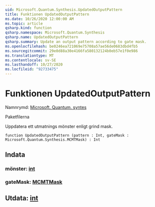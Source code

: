 ```yaml
---
uid: Microsoft.Quantum.Synthesis.UpdatedOutputPattern
title: Funktionen UpdatedOutputPattern
ms.date: 10/26/2020 12:00:00 AM
ms.topic: article
qsharp.kind: function
qsharp.namespace: Microsoft.Quantum.Synthesis
qsharp.name: UpdatedOutputPattern
qsharp.summary: Update an output pattern according to gate mask.
ms.openlocfilehash: be0246ea721069e75708a57ae56de0683dbd4fb5
ms.sourcegitcommit: 29e0d88a30e4166fa580132124b0eb57e1f0e986
ms.translationtype: MT
ms.contentlocale: sv-SE
ms.lasthandoff: 10/27/2020
ms.locfileid: "92733475"
---
```

# <a name="updatedoutputpattern-function"></a>Funktionen UpdatedOutputPattern

Namnrymd: [Microsoft. Quantum. syntes](xref:Microsoft.Quantum.Synthesis)

Paketfilerna [](https://nuget.org/packages/)


Uppdatera ett utmatnings mönster enligt grind mask.

```qsharp
function UpdatedOutputPattern (pattern : Int, gateMask : Microsoft.Quantum.Synthesis.MCMTMask) : Int
```


## <a name="input"></a>Indata

### <a name="pattern--int"></a>mönster: [int](xref:microsoft.quantum.lang-ref.int)




### <a name="gatemask--mcmtmask"></a>gateMask: [MCMTMask](xref:Microsoft.Quantum.Synthesis.MCMTMask)





## <a name="output--int"></a>Utdata: [int](xref:microsoft.quantum.lang-ref.int)

